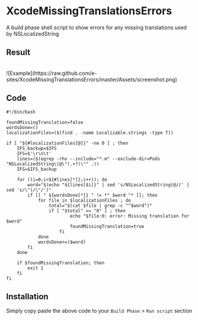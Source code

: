 XcodeMissingTranslationsErrors
==============================

A build phase shell script to show errors for any missing translations used by NSLocalizedString

## Result
<br>
![Example](https://raw.github.com/e-sites/XcodeMissingTranslationsErrors/master/Assets/screenshot.png)

## Code
```
#!/bin/bash

foundMissingTranslation=false
wordsDone=()
localizationFiles=($(find . -name Localizable.strings -type f))

if [ "${#localizationFiles[@]}" -ne 0 ] ; then
    IFS_backup=$IFS
    IFS=$'\r\n\t'
    lines=($(egrep -rho --include="*.m" --exclude-dir=Pods "NSLocalizedString\(@\"(.+?)\"" .))
    IFS=$IFS_backup

    for ((i=0;i<${#lines[*]};i++)); do
        word="$(echo "${lines[$i]}" | sed 's/NSLocalizedString(@//' | sed 's/\")/\"/')"
        if [[ " ${wordsDone[*]} " != *" $word "* ]]; then         
            for file in $localizationFiles ; do
                total="$(cat $file | grep -c "^$word")"
                if [ "$total" == "0" ] ; then
                        echo "$file:0: error: Missing translation for $word"
                        foundMissingTranslation=true
                    fi
            done
            wordsDone+=($word)
        fi
    done

    if $foundMissingTranslation; then
        exit 1
    fi
fi
```

## Installation
Simply copy paste the above code to your `Build Phase` > `Run script` section
